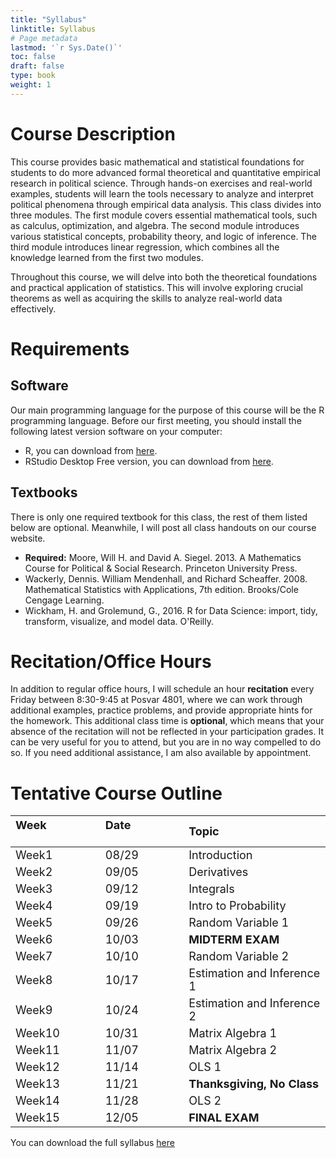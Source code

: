```yaml
---
title: "Syllabus"
linktitle: Syllabus
# Page metadata
lastmod: '`r Sys.Date()`'
toc: false
draft: false
type: book
weight: 1
---
```


# Course Description

This course provides basic mathematical and statistical foundations for students to do more advanced formal theoretical and quantitative empirical research in political
science. Through hands-on exercises and real-world examples, students will learn the tools necessary to analyze and interpret political phenomena through empirical data analysis. This class divides into three modules. The first module covers essential mathematical tools, such as calculus, optimization, and algebra. The second module introduces various statistical concepts, probability theory, and logic of inference. The third module introduces linear regression, which combines all the knowledge learned from the first two modules. 

Throughout this course, we will delve into both the theoretical foundations and practical application of statistics. This will involve exploring crucial theorems as well as acquiring the skills to analyze real-world data effectively.

# Requirements

## Software

Our main programming language for the purpose of this course will be the R programming language. Before our first meeting, you should install the following latest version software on your computer:

* R, you can download from [here](https://www.r-project.org/). 
* RStudio Desktop Free version, you can download from [here](https://www.rstudio.com/products/rstudio/download/).

## Textbooks

There is only one required textbook for this class, the rest of them listed below are optional. Meanwhile, I will post all class handouts on our course website.

* **Required:** Moore, Will H. and David A. Siegel. 2013. A Mathematics Course for Political \& Social Research. Princeton University Press.
* Wackerly, Dennis. William Mendenhall, and Richard Scheaffer. 2008. Mathematical Statistics with Applications, 7th edition. Brooks/Cole Cengage Learning.
* Wickham, H. and Grolemund, G., 2016. R for Data Science: import, tidy, transform, visualize, and model data. O'Reilly.

# Recitation/Office Hours

In addition to regular office hours, I will schedule an hour **recitation** every Friday between 8:30-9:45 at Posvar 4801, where we can work through additional examples, practice problems, and provide appropriate hints for the homework. This additional class time is **optional**, which means that your absence of the recitation will not be reflected in your participation grades. It can be very useful for you to attend, but you are in no way compelled to do so. If you need additional assistance, I am also available by appointment.


# Tentative Course Outline


| <font size="4">Week</font> &emsp; &emsp;&emsp;&emsp;&emsp;| <font size="4">Date</font> &emsp;&emsp;&emsp; &emsp;&emsp;| <font size="4">Topic</font>   |
| :---- | :----- | :--- |
| <font size="4">Week1</font>  | <font size="4">08/29</font> | <font size="4">Introduction</font>  |
| <font size="4">Week2</font>  | <font size="4">09/05</font> | <font size="4">Derivatives</font>  |
| <font size="4">Week3</font>  | <font size="4">09/12</font> | <font size="4">Integrals</font>  |
| <font size="4">Week4</font>  | <font size="4">09/19</font> | <font size="4">Intro to Probability</font>  |
| <font size="4">Week5</font>  | <font size="4">09/26</font> | <font size="4">Random Variable 1</font>  |
| <font size="4">Week6</font>  | <font size="4">10/03</font> | <font size="4">**MIDTERM EXAM**</font>  |
| <font size="4">Week7</font>  | <font size="4">10/10</font> | <font size="4">Random Variable 2</font>  |
| <font size="4">Week8</font>  | <font size="4">10/17</font> | <font size="4">Estimation and Inference 1</font>  |
| <font size="4">Week9</font>  | <font size="4">10/24</font> | <font size="4">Estimation and Inference 2</font>  |
| <font size="4">Week10</font>  | <font size="4">10/31</font> | <font size="4">Matrix Algebra 1</font>  |
| <font size="4">Week11</font>  | <font size="4">11/07</font> | <font size="4">Matrix Algebra 2</font>  |
| <font size="4">Week12</font>  | <font size="4">11/14</font> | <font size="4"> OLS 1</font>  |
| <font size="4">Week13</font>  | <font size="4">11/21</font> | <font size="4">**Thanksgiving, No Class**</font>  |
| <font size="4">Week14</font>  | <font size="4">11/28</font> | <font size="4">OLS 2</font>  |
| <font size="4">Week15</font>  | <font size="4">12/05</font> | <font size="4">**FINAL EXAM**</font>  |



You can download the full syllabus [here](PS2010_Syllabus.pdf)
